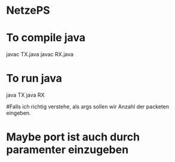 # NetzePS

# To compile java 
javac TX.java
javac RX.java
# To run java
java TX
java RX


#Falls ich richtig verstehe, als args sollen wir Anzahl der packeten eingeben.
# Maybe port ist auch durch paramenter einzugeben